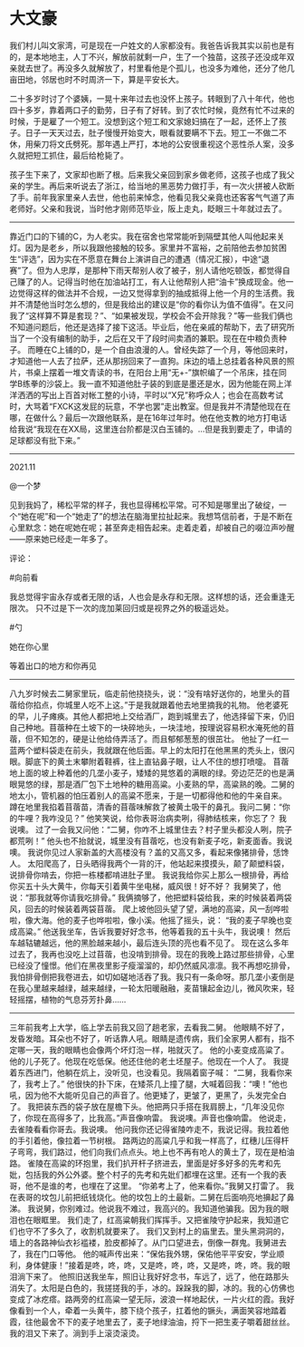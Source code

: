 # 大文豪

我们村儿叫文家湾，可是现在一户姓文的人家都没有。我爸告诉我其实以前也是有的，是本地地主，人丁不兴，解放前就剩一户，生了一个独苗，这孩子还没成年双亲就去世了。再没多久就解放了，村里看他是个孤儿，也没多为难他，还分了他几亩田地，邻居也时不时周济一下，算是平安长大。

二十多岁时讨了个婆姨，一晃十来年过去也没怀上孩子。转眼到了八十年代，他也四十多岁，靠着两口子的勤劳，日子有了好转。到了农忙时候，竟然有忙不过来的时候，于是雇了一个短工。没想到这个短工和文家媳妇搞在了一起，还怀上了孩子。日子一天天过去，肚子慢慢开始变大，眼看就要瞒不下去。短工一不做二不休，用柴刀将文氏劈死。那年遇上严打，本地的公安很重视这个恶性杀人案，没多久就把短工抓住，最后给枪毙了。

孩子生下来了，文家却也断了根。后来我父亲回到家乡做老师，这孩子也成了我父亲的学生。再后来听说去了浙江，给当地的黑恶势力做打手，有一次火拼被人砍断了手。前年我家里亲人去世，他也前来悼念，他看见我父亲竟也还客客气气道了声老师好。父亲和我说，当时他才刚师范毕业，阪上走丸，眨眼三十年就过去了。

---



靠近门口的下铺的C，为人老实。我在宿舍也常常能听到隔壁其他人叫他起来关灯。因为是老乡，所以我跟他接触的较多。家里并不富裕，之前陪他去参加贫困生“评选”，因为实在不愿意在舞台上演讲自己的遭遇（情况汇报），中途“退赛”了。但为人忠厚，是那种下雨天帮别人收了被子，别人请他吃顿饭，都觉得自己赚了的人。记得当时他在加油站打工，有人让他帮别人把“油卡”换成现金。他一边觉得这样的做法并不合规，一边又觉得拿到的抽成抵得上他一个月的生活费。我并不清楚他当时怎么想的，但是我给出的建议是“你的看你认为值不值得”。在又问我了“这样算不算是套现？”、“如果被发现，学校会不会开除我？”等一些我们俩也不知道问题后，他还是选择了接下这活。毕业后，他在亲戚的帮助下，去了研究所当了一个没有编制的助手，之后在又干了段时间卖酒的兼职。现在在中粮负责种子。
而睡在C上铺的D，是一个自由浪漫的人。曾经失踪了一个月，等他回来时，才知道他一人去了拉萨，还从那拐回来了一直狗。床边的墙上总挂着各种风景的照片，书桌上摆着一堆文青读的书，在阳台上用“无+-”旗帜编了一个吊床，挂在同学B练拳的沙袋上。我一直不知道他肚子装的到底是墨还是水，因为他能在网上洋洋洒洒的写出上百首对帐工整的小诗，平时以“X兄”称呼众人；也会在高数考试时，大骂着“FXCK这发屁的玩意，不学也罢”走出教室。但是我并不清楚他现在在哪，在做什么？最后一次跟他联系，是在16年过年时。他在他支教的地方打电话给我说“我现在在XX局，这里连台阶都是汉白玉铺的。…但是我到要走了，申请的足球都没有批下来。”

---



2021.11

@一个梦

见到我妈了，稀松平常的样子，我也显得稀松平常。可不知是哪里出了破绽，一个“她在呢”和一个“她走了”的想法在脑海里拉扯起来。我想笃信前者，于是不断在心里默念：她在呢她在呢；甚至奔走相告起来。走着走着，却被自己的啜泣声吵醒——原来她已经走一年多了。

评论：

#向前看

我总觉得宇宙永存或者无限的话，人也会是永存和无限。这样想的话，还会重逢无限次。
只不过是下一次的庞加莱回归或是视界之外的极遥远处。

#勺

她在你心里

等着出口的地方和你再见

---

八九岁时候去二舅家里玩，临走前他挠挠头，说：“没有啥好送你的，地里头的苜蓿给你掐点，你城里人吃不上这。”于是我就跟着他去地里摘我的礼物。
他老婆死的早，儿子瘫痪。其他人都把地上交给酒厂，跑到城里去了，他选择留下来，仍旧自己种地。苜蓿种在土坡下的一块碎地头，一块洼地，按理说容易积水淹死他的苜蓿，但不知怎的，硬是让他给侍弄活了。而且郁郁葱葱的很茁壮。
他扯了一红一蓝两个塑料袋走在前头，我就跟在他后面。早上的太阳打在他黑黑的秃头上，很闪眼。脚底下的黄土末攀附着鞋裤，往上直钻鼻子眼，让人不住的想打喷嚏。
苜蓿地上面的坡上种着他的几垄小麦子，矮矮的晃悠着的满眼的绿。旁边茫茫的也是满眼晃悠的绿，那是酒厂包下土地种的糖用高粱。小麦熟的早，高粱熟的晚。二舅的地太小，管机器的怕压着别人的高粱不愿来，于是一切都得他和他的牛亲自来。
蹲在地里我掐着苜蓿苗，清香的苜蓿味解救了被黄土吸干的鼻孔。我问二舅：“你的牛哩？我咋没见？”
他笑笑说，给你表哥治病卖咧，得肺结核来，你忘了？
我说噢。
过了一会我又问他：“二舅，你咋不上城里住去？村子里头都没人咧，院子都荒咧！”
他头也不抬就说，城里没有苜蓿吃，也没有新麦子吃，新麦面香。我说噢。
我说你见过人家新盖的大高楼没有？盖的又高又多，看起来像猪排骨，恁馋人。
太阳爬高了，日头晒得我两个一背的汗，他站起来摸摸头，颠了颠塑料袋，说排骨你啃去，你把一栋楼都啃进肚子里。
我说我给你买上那么一根排骨，再给你买五十头大黄牛，你每天引着黄牛坐电梯，威风很！好不好？
我舅笑了，他说：“那我就等你请我吃排骨。”
我俩摘够了，他把塑料袋给我，来的时候装着两袋风，回去的时候装着两袋苜蓿。
爬上坡他回头望了望，满地的高粱，风一刮哗啦啦，像大海。他的麦子也哗啦啦，像小溪。他摇了摇头，说：
“我的麦子早晚也变成高粱。”
他送我坐车，告诉我要好好念书，他等着我的五十头牛，我说噢！
然后车越轱辘越远，他的黑脸越来越小，最后连头顶的亮也看不见了。
现在这么多年过去了，我再也没吃上过苜蓿，也没啃到排骨。现在的我晚上路过那些排骨，心里已经没了憧憬。他们在黑夜里影子瘦溜溜的，却仍然威风凛凛。我不再想吃排骨，我怕排骨倒把我卷进去，如切如磋地活吞了我。我只有一条命呀。那几垄小麦倒是
在我心里越来越绿，越来越绿，一轮太阳暖融融，麦苗镶起金边儿，微风吹来，轻轻摇摆，植物的气息芬芳扑鼻……

----

三年前我考上大学，临上学去前我又回了趟老家，去看我二舅。
他眼睛不好了，发昏发暗。耳朵也不好了，听话靠人吼。眼睛是遗传病，我们全家男人都有，指不定哪一天，我的眼睛也会像两个坏灯泡一样，啪就灭了。
他的小麦变成高粱了。他的儿子死了。他现在吃低保。他还住他的老土坯屋子。他现在一个人了。
我提着东西进门，他躺在炕上，没听见，也没看见。我隔着窗子喊：
“二舅，我看你来了，我考上了。”
他很快的扑下床，在矮茶几上撞了腿，大喊着回我：“噢！”他也吼，因为他不大能听见自己的声音了。他更矮了，更皱了，更黑了，头发完全白了。
我把装东西的袋子放在屋檐下头。他把两只手搭在我肩膀上，“几年没见你了，你现在高得多了，比我高。”声音像响雷。
我说噢。声音也像响雷。
他说走，去雀陵看看你哥去。我说噢。
他问我你还记得雀陵咋走不，我说记得。我拉着他的手引着他，像拉着一节树根。
路两边的高粱几乎和我一样高了，红穗儿压得杆子弯弯，我们路过，他们向我们点点头。地上也不再有呛人的黄土了，现在是柏油路。
雀陵在高粱的环抱里，我们扒开杆子挤进去，里面是好多好多的先考和先妣，包括我的外公外婆。整个村子的先考和先妣们都埋在这里。还有一个我的表哥，他不是谁的考，也埋在了这里。
“你弟考上了，他来看你。”我舅又打雷了。
我在表哥的坟包儿前把纸钱烧化。他的坟包上的土最新。二舅在后面响亮地擤起了鼻涕。
我说舅，你别难过。他说我不难过，我高兴的。我知道他骗我。因为我的眼泪也在眼眶里。
我们走了，红高粱朝我们挥挥手。又把雀陵守护起来，我知道它们也守不了多久了，收割机就要来了。
我们又到村上的庙里去。里头黑洞洞的，墙上的各路神仙衣衫褴褛，脸皮都掉了。从门口望进去，倒像一群鬼。我舅进去了，我在门口等他。
他的喊声传出来：“保佑我外甥，保佑他平平安安，学业顺利，身体健康！”接着是咚，咚，咚，又是咚，咚，咚，又是咚，咚，咚。我的眼泪淌下来了。
他照旧送我坐车，照旧让我好好念书，车远了，远了，他在路那头消失了。太阳是白色的，我搓搓我的手，冰的。跺跺我的脚，冰的。我的心仿佛也变成了冰疙瘩。路两旁的红高粱一望无际，波浪一样地起伏，一片火红的霞。我好像看到一个人，牵着一头黄牛，膝下绕个孩子，扛着他的镢头，满面笑容地踏着霞，往他最舍不下的麦子地里去了，麦子地绿油油，捋下一把生麦子嚼着甜丝丝。我的泪又下来了。淌到手上滚烫滚烫。